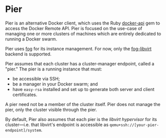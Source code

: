 # Pier

Pier is an alternative Docker client, which uses the Ruby [docker-api](https://github.com/swipely/docker-api) gem to access the Docker Remote API. Pier is focused on the use-case of managing one or more clusters of machines which are entirely dedicated to running a Docker swarm.

Pier uses [fog](http://fog.io/) for its instance management. For now, only the [fog-libvirt](https://github.com/fog/fog-libvirt) backend is supported.

Pier assumes that each cluster has a cluster-manager endpoint, called a "pier." The pier is a running instance that must:

* be accessible via SSH;
* be a manager in your Docker swarm; and
* have `easy-rsa` installed and set up to generate both server and client certificates.

A pier need not be a member of the cluster itself. Pier does not manage the pier, only the cluster visible through the pier.

By default, Pier also assumes that each pier is the _libvirt hypervisor_ for its cluster—i.e. that libvirt's endpoint is accessible as `qemu+ssh://[your-pier-endpoint]/system`.
